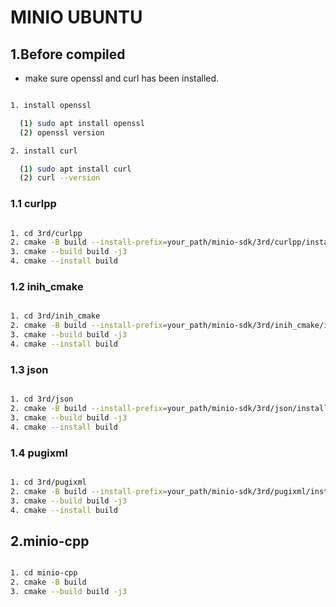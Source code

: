 # MINIO UBUNTU

## 1.Before compiled

- make sure openssl and curl has been installed.

``` bash

1. install openssl

  (1) sudo apt install openssl
  (2) openssl version

2. install curl

  (1) sudo apt install curl
  (2) curl --version

```

### 1.1 curlpp 

``` bash

1. cd 3rd/curlpp
2. cmake -B build --install-prefix=your_path/minio-sdk/3rd/curlpp/install
3. cmake --build build -j3
4. cmake --install build

```

### 1.2 inih_cmake 

``` bash

1. cd 3rd/inih_cmake
2. cmake -B build --install-prefix=your_path/minio-sdk/3rd/inih_cmake/install
3. cmake --build build -j3
4. cmake --install build

```

### 1.3 json 

``` bash

1. cd 3rd/json
2. cmake -B build --install-prefix=your_path/minio-sdk/3rd/json/install
3. cmake --build build -j3
4. cmake --install build

```

### 1.4 pugixml 

``` bash

1. cd 3rd/pugixml
2. cmake -B build --install-prefix=your_path/minio-sdk/3rd/pugixml/install
3. cmake --build build -j3
4. cmake --install build

```

## 2.minio-cpp

``` bash

1. cd minio-cpp
2. cmake -B build
3. cmake --build build -j3

```